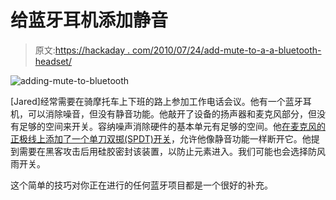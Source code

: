 # 给蓝牙耳机添加静音

> 原文:[https://hackaday . com/2010/07/24/add-mute-to-a-a-bluetooth-headset/](https://hackaday.com/2010/07/24/adding-mute-to-a-bluetooth-headset/)

![](../Images/9d32764feddd7246da3ad1905848165e.png "adding-mute-to-bluetooth")

[Jared]经常需要在骑摩托车上下班的路上参加工作电话会议。他有一个蓝牙耳机，可以消除噪音，但没有静音功能。他敲开了设备的扬声器和麦克风部分，但没有足够的空间来开关。容纳噪声消除硬件的基本单元有足够的空间。他[在麦克风的正极线上添加了一个单刀双掷(SPDT)开关](http://techyguru.net/scala.html)，允许他像静音功能一样断开它。他提到需要在黑客攻击后用硅胶密封该装置，以防止元素进入。我们可能也会选择防风雨开关。

这个简单的技巧对你正在进行的任何蓝牙项目都是一个很好的补充。